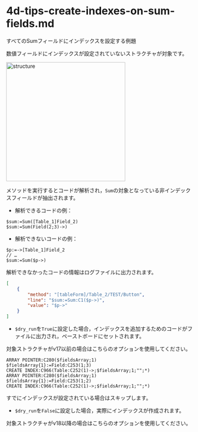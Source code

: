 # 4d-tips-create-indexes-on-sum-fields.md
すべてのSumフィールドにインデックスを設定する例題

数値フィールドにインデックスが設定されていないストラクチャが対象です。

<img width="320" alt="structure" src="https://user-images.githubusercontent.com/10509075/103191665-234a1600-4919-11eb-8dce-849a3b8447d0.png">

メソッドを実行するとコードが解析され，`Sum`の対象となっている非インデックスフィールドが抽出されます。

* 解析できるコードの例：

```4d
$sum:=Sum([Table_1]Field_2)
$sum:=Sum(Field(2;3)->)
```

* 解析できないコードの例：

```4d
$p:=->[Table_1]Field_2
// …
$sum:=Sum($p->)
```

解析できなかったコードの情報はログファイルに出力されます。

```json
[
	{
		"method": "[tableForm]/Table_2/TEST/Button",
		"line": "$sum:=Sum:C1($p->)",
		"value": "$p->"
	}
]
```

* `$dry_run`を`True`に設定した場合，インデックスを追加するためのコードがファイルに出力され，ペーストボードにセットされます。

対象ストラクチャがv17以前の場合はこちらのオプションを使用してください。

```4d
ARRAY POINTER:C280($fieldsArray;1)
$fieldsArray{1}:=Field:C253(1;3)
CREATE INDEX:C966(Table:C252(1)->;$fieldsArray;1;"";*)
ARRAY POINTER:C280($fieldsArray;1)
$fieldsArray{1}:=Field:C253(1;2)
CREATE INDEX:C966(Table:C252(1)->;$fieldsArray;1;"";*)
```

すでにインデックスが設定されている場合はスキップします。

* `$dry_run`を`False`に設定した場合，実際にインデックスが作成されます。

対象ストラクチャがv18以降の場合はこちらのオプションを使用してください。
